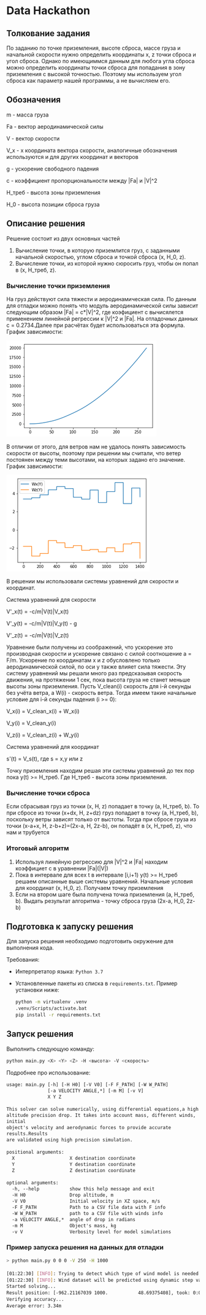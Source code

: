 # Data Hackathon

## Толкование задания

По заданию по  точке приземления, высоте сброса, массе груза и начальной 
скорости нужно определить координаты x, z точки сброса и угол сброса. 
Однако по имеющиммся данным для любога угла сброса можно определить  координаты точки сброса для попадания
в зону приземления с высокой точностью. Поэтому мы используем угол сброса как параметр нашей программы, а не 
вычисляем его.

## Обозначения

m - масса груза

Fa - вектор аеродинамической силы

V - вектор скорости
 
V_x - x координата вектора скорости, аналогичные обозначения используются и для
других координат и векторов

g - ускорение свободного падения

c - коэффициент пропорциональности между |Fa| и |V|^2

H_треб - высота зоны приземления

H_0 - высота позиции сброса груза
 

## Описание решения
Решение состоит из двух основных частей
 1) Вычисление точки, в которую приземлится груз, 
 с заданными начальной скоростью, углом сброса и точкой сброса (x, H_0, z). 
 2) Вычисление точки, из которой нужно сюросить груз, чтобы он попал в (x, H_треб, z).

### Вычисление точки приземления
На груз действуют сила тяжести и аеродинамическая сила. По данным для отладки можно понять что 
модуль аеродинамической силы зависит следующим образом |Fa| = c*|V|^2, где коэфициент c вычисялется применением
линейной регрессии к |V|^2 и |Fa|. На отладочных данных c =  0.2734.Далее при расчётах будет использоваться эта формула. 
График зависимости:

![Alt text](images/Fa.png?raw=true )

В отличии от этого, для ветров нам не удалось понять зависимость скорости от высоты, поэтому при решении мы
считали, что ветер постоянен между теми высотами, на которых задано его значение.
График зависимости:

![Alt text](images/Wind.png?raw=true )

В решении мы использовали системы уравнений для скорости и координат.

Система уравнений для скорости

V'_x(t) = -c/m|V(t)|V_x(t)

V'_y(t) = -c/m|V(t)|V_y(t) - g

V'_z(t) = -c/m|V(t)|V_z(t)

Уравнение были получены из соображений, что ускорение это производная скорости и ускорение связано
с силой соотношение a = F/m. Ускорение по координатам  x и z обусловлено только аеродинамической
силой, по оси y также влияет сила тяжести. Эту систему уравнений мы решали много раз предсказывая
скорость движения, на протяжении 1 сек, пока высота груза не станет меньше высоты зоны приземления.
Пусть V_clean(i) скорость для i-й секунды без учёта ветра, а  W(i) - скорость ветра.
Тогда имеем такие начальные условие для i-й секунды падения (i >= 0):

V_x(i) = V_clean_x(i) + W_x(i)

V_y(i) = V_clean_y(i)

V_z(i) = V_clean_z(i) + W_y(i)

Система уравнений для координат

s'(t) = V_s(t), где s = x,y  или z

Точку приземления находим решая эти системы уравнений до тех пор пока y(t) >= H_треб.
Где H_треб - высота зоны приземления. 

### Вычисление точки сброса
Если сбрасывая груз из точки (x, H, z) попадает в точку  (a, H_треб, b). То при сбросе из
точки (x+dx, H, z+dz) груз попадает в точку  (a, H_треб, b), поскольку ветры  зависят
только от выстоты. Тогда при сбросе груза из точки (x-a+x, H, z-b+z)=(2x-a, H, 2z-b), он попадёт в
(x, H_треб, z), что нам и трубуется 

### Итоговый алгоритм
1) Используя линейную регрессию для |V|^2 и |Fa| находим коэффициет c в уравнении |Fa|(|V|)
2) Пока в интервале для всех t в интервале [i,i+1) y(t) >= H_треб решаем описанные 
выше системы уравнений. Начальные условия для координат (x, H_0, z). Получаем точку приземления
3) Если на втором шаге была получена точка приземления (a, H_треб, b). Выдать результат алгоритма - 
точку сброса груза  (2x-a, H_0, 2z-b)


## Подготовка к запуску решения
Для запуска решения необходимо подготовить окружение для выполнения кода.

Требования:

- Интерпретатор языка: `Python 3.7`
- Установленные пакеты из списка в `requirements.txt`.
  Пример установки ниже: 
  
  ```bash
  python -m virtualenv .venv
  .venv/Scripts/activate.bat
  pip install -r requirements.txt
  ```

## Запуск решения

Выполнить следующую команду:

```bash
python main.py <X> <Y> <Z> -H <высота> -V <скорость>
```

Подробнее про использование:

```
usage: main.py [-h] [-H H0] [-V V0] [-F F_PATH] [-W W_PATH]
               [-a VELOCITY ANGLE,*] [-m M] [-v V]
               X Y Z

This solver can solve numerically, using differential equations,a high
altitude precision drop. It takes into account mass, different winds, initial
object's velocity and aerodynamic forces to provide accurate results.Results
are validated using high precision simulation.

positional arguments:
  X                    X destination coordinate
  Y                    Y destination coordinate
  Z                    Z destination coordinate

optional arguments:
  -h, --help           show this help message and exit
  -H H0                Drop altitude, m
  -V V0                Initial velocity in XZ space, m/s
  -F F_PATH            Path to a CSV file data with F info
  -W W_PATH            path to a CSV file with winds info
  -a VELOCITY ANGLE,*  angle of drop in radians
  -m M                 Object's mass, kg
  -v V                 Verbosity level for model simulations

```

### Пример запуска решения на данных для отладки

```bash
> python main.py 0 0 0 -V 250 -H 1000

[01:22:30] [INFO]: Trying to detect which type of wind model is needed (calculate deltas in a dataset)...
[01:22:30] [INFO]: Wind dataset will be predicted using dynamic step variation: False
Started solving...
Result position: [-962.21167039 1000.           48.69375408], took: 0:00:00.391501
Verifying accuracy...
Average error: 3.34m
```